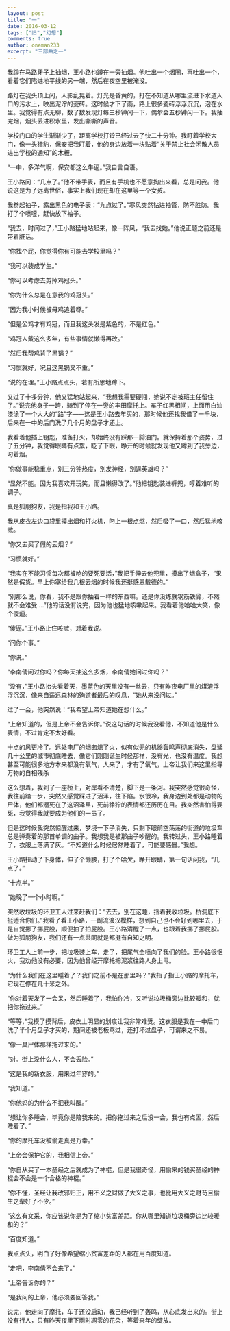```yaml
---
layout: post
title: "一"
date: 2016-03-12
tags: ["旧","幻想"]
comments: true
author: oneman233
excerpt: "三部曲之一"
---
```


我蹲在马路牙子上抽烟，王小路也蹲在一旁抽烟。他吐出一个烟圈，再吐出一个，看着它们陷进地平线的另一端，然后在夜空里被淹没。

路灯在我头顶上闪，人影乱晃着。灯光是昏黄的，打在不知道从哪里流进下水道入口的污水上，映出泥泞的瓷砖。这时候才下了雨，路上很多瓷砖浮浮沉沉，泡在水里。我觉得有点无聊，数了数发现灯每三秒钟闪一下，偶尔会五秒钟闪一下。我抽完烟，烟头丢进积水里，发出嘶嘶的声音。

学校门口的学生渐渐少了，距离学校打铃已经过去了快二十分钟。我盯着学校大门，像一头猎豹，保安把我盯着，他的身边放着一块贴着“关于禁止社会闲散人员进出学校的通知”的木板。

“一中，多洋气啊，保安都这么牛逼。”我自言自语。

王小路问：“几点了。”他不带手表，而且有手机也不愿意掏出来看，总是问我。他说这是为了远离世俗，事实上我们现在却在这里等一个女孩。

我卷起袖子，露出黑色的电子表：“九点过了。”寒风突然钻进袖管，防不胜防。我打了个喷嚏，赶快放下袖子。

“我去，时间过了，”王小路猛地站起来，像一阵风，“我去找她。”他说正题之前还是带着脏话。

“你找个屁，你觉得你有可能去学校里吗？”

“我可以装成学生。”

“你可以考虑去剪掉鸡冠头。”

“你为什么总是在意我的鸡冠头。”

“因为我小时候被母鸡追着啄。”

“但是公鸡才有鸡冠，而且我这头发是紫色的，不是红色。”

“鸡冠人戴这么多年，有些事情就懒得再改。”

“然后我帮鸡背了黑锅？”

“习惯就好，况且这黑锅又不重。”

“说的在理。”王小路点点头，若有所思地蹲下。

又过了十多分钟，他又猛地站起来，“我想我需要硬闯，她说不定被班主任留住了。”说完他身子一跨，骑到了停在一旁的丰田摩托上。车子红黑相间，上面用白油漆涂了一个大大的“路”字——这是王小路去年买的，那时候他还找我借了一千块，后来在一中的后门洗了几个月的盘子才还上。

我看着他插上钥匙，准备打火，却始终没有踩那一脚油门。就保持着那个姿势，过了五分钟，我觉得眼睛有点累，眨了下眼，睁开的时候就发现他又蹲到了我旁边，叼着烟。

“你做事能稳重点，别三分钟热度，别发神经，别逞英雄吗？”

“显然不能。因为我喜欢开玩笑，而且懒得改了。”他把钥匙装进裤兜，哼着难听的调子。

真是狐朋狗友，我是指我和王小路。

我从皮衣左边口袋里摸出烟和打火机，叼上一根点燃，然后吸了一口，然后猛地咳嗽。

“你又去买了假的云烟？”

“习惯就好。”

“我实在不能习惯每次都被呛的要死要活，”我把手伸去他兜里，摸出了烟盒子，“果然是假货。早上你塞给我几根云烟的时候我还挺感恩戴德的。”

“别那么说，你看，我不是跟你抽着一样的东西嘛。还是你没练就钢筋铁骨，不然就不会难受....”他的话没有说完，因为他也猛地咳嗽起来。我看着他哈哈大笑，像个傻逼。

“傻逼。”王小路止住咳嗽，对着我说。

“问你个事。”

“你说。”

“李南倩问过你吗？你每天抽这么多烟，李南倩她问过你吗？”

“没有，”王小路抬头看着天，墨蓝色的天里没有一丝云，只有昨夜电厂里的煤渣浮浮沉沉，像来自遥远森林的殉道者最后的叹息，“她从来没问过。”

过了一会，他突然说：“我希望上帝知道她在想什么。”

“上帝知道的，但是上帝不会告诉你。”说这句话的时候我没看他，不知道他是什么表情，不过肯定不太好看。

十点的风更冷了。远处电厂的烟囱熄了火，似有似无的机器轰鸣声彻底消失，盘延几十公里的城市彻底睡去，像它们刚刚诞生时候那样，没有光，也没有温度。我想甚至可能很多地方本来都没有氧气，人来了，才有了氧气，上帝让我们来这里指导万物的自相残杀

这么想着，我到了一座桥上，对岸看不清楚，脚下是一条河。我突然感觉很奇怪，我往前踏一步，突然又感觉踩进了沼泽，往下陷。水很冷，我身边到处都是动物的尸体，他们都溺死在了这沼泽里，死前狰狞的表情都还历历在目。我突然害怕得要死，我觉得我就要成为他们的一员了。

但是这时候我突然惊醒过来，梦境一下子消失，只剩下眼前空荡荡的街道的垃圾车总是弹奏着的那首单调的曲子。我想我是被那曲子吵醒的。我转过头，王小路睡着了，衣服上落满了灰。“不知道什么时候居然睡着了，可能要感冒。”我想。

王小路扭动了下身体，伸了个懒腰，打了个哈欠，睁开眼睛，第一句话问我，“几点了。”

“十点半。”

“她晚了一个小时啊。”

突然收垃圾的环卫工人过来赶我们：“去去，别在这睡，挡着我收垃圾。桥洞底下挺适合你们。”我看了看王小路，一副流浪汉模样，想到自己也不会好到哪里去，于是自觉挪了挪屁股，顺便拍了拍屁股。王小路清醒了一点，也跟着我挪了挪屁股。做为狐朋狗友，我们还有一点共同就是都挺有自知之明。

环卫工人上前一步，把垃圾装上车，走了，把尾气全喷向了我们的脸。王小路很怄火，我劝他没有必要，因为他曾经开摩托把泥浆往路人身上甩。

“为什么我们在这里睡着了？我们之前不是在那里吗？”我指了指王小路的摩托车，它现在停在几十米之外。

“你对着天发了一会呆，然后睡着了，我怕你冷，又听说垃圾桶旁边比较暖和，就把你拖过来。”

“等等，”我摸了摸背后，皮衣上明显的划痕让我非常难受。这衣服是我在一中后门洗了半个月盘子才买的，期间还被老板骂过，还打坏过盘子，可谓来之不易。

“像一具尸体那样拖过来的。”

“对。街上没什么人，不会丢脸。”

“这是我的新衣服，用来过年穿的。”

“我知道。”

“你他妈的为什么不把我叫醒。”

“想让你多睡会，毕竟你是陪我来的。把你拖过来之后没一会，我也有点困，然后睡着了。”

“你的摩托车没被偷走真是万幸。”

“上帝会保护它的，我相信上帝。”

“你自从买了一本圣经之后就成为了神棍，但是我很奇怪，用偷来的钱买圣经的神棍会不会是一个合格的神棍。”

“你不懂，圣经让我改邪归正，用不义之财做了大义之事，也比用大义之财苟且偷生之辈好了不少。”

“这么有文采，你应该说你是为了缩小贫富差距。你从哪里知道垃圾桶旁边比较暖和的？”

“百度知道。”

我点点头，明白了好像希望缩小贫富差距的人都在用百度知道。

“走吧，李南倩不会来了。”

“上帝告诉你的？”

“是我问的上帝，他必须要回答我。”

说完，他走向了摩托，车子还没启动，我已经听到了轰鸣，从心底发出来的。街上没有行人，只有昨天夜里下雨时凋零的花朵，等着来年的绽放。